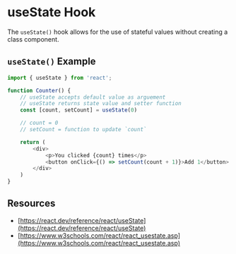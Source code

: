 # useState Hook

The `useState()` hook allows for the use of stateful values without creating a class component. 

## `useState()` Example

```js
import { useState } from 'react';

function Counter() {
    // useState accepts default value as arguement
    // useState returns state value and setter function
    const [count, setCount] = useState(0)

    // count = 0
    // setCount = function to update `count`

    return (
        <div>
            <p>You clicked {count} times</p>
            <button onClick={() => setCount(count + 1)}>Add 1</button>
        </div>
    )
}
```

## Resources

* [https://react.dev/reference/react/useState](https://react.dev/reference/react/useState)
* [https://www.w3schools.com/react/react_usestate.asp](https://www.w3schools.com/react/react_usestate.asp)